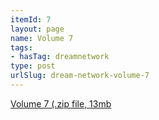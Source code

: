 ```yaml
---
itemId: 7
layout: page
name: Volume 7
tags:
- hasTag: dreamnetwork
type: post
urlSlug: dream-network-volume-7
---
```

<a href="files/Volume_7.zip" download>Volume 7 (.zip file, 13mb</a>